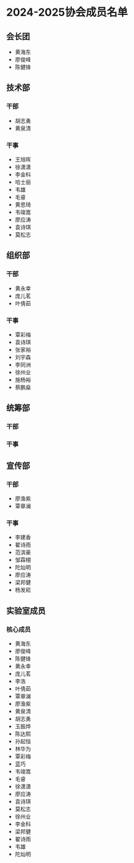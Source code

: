 # 2024-2025协会成员名单

## 会长团
- 黄海东
- 廖俊峰
- 陈健锋

## 技术部
### 干部
- 胡志勇
- 黄泉清

### 干事
- 王旭晖
- 徐潇潇
- 李金科
- 哈士丽
- 韦雄
- 毛睿
- 黄思琦
- 韦竣嵩
- 廖应涛
- 袁诗琪
- 莫松志

## 组织部
### 干部
- 黄永幸
- 庞儿茗
- 叶倩茹

### 干事
- 覃彩梅
- 袁诗琪
- 张家裕
- 刘宇森
- 李同洲
- 徐州业
- 施杨裕
- 蔡鹏燊

## 统筹部
### 干部


### 干事


## 宣传部
### 干部
- 廖渔紫
- 覃章澜

### 干事
- 李建香
- 翟诗雨
- 范滨豪
- 邹霖栩
- 陀灿明
- 廖应涛
- 梁邦健
- 杨发崧

## 实验室成员
### 核心成员
- 黄海东
- 廖俊峰
- 陈健锋
- 黄永幸
- 庞儿茗
- 李浩
- 叶倩茹
- 覃章澜
- 廖渔紫
- 黄泉清
- 胡志勇
- 玉振烨
- 陈达熙
- 孙起恒
- 林华为
- 覃彩梅
- 蓝巧
- 韦竣嵩
- 毛睿
- 徐潇潇
- 廖应涛
- 袁诗琪
- 莫松志
- 徐州业
- 李金科
- 梁邦健
- 翟诗雨
- 韦雄
- 陀灿明 